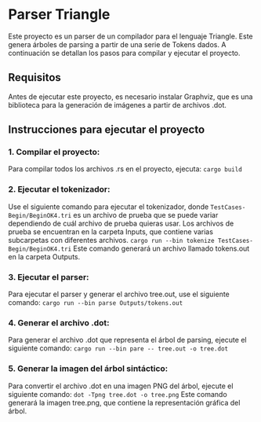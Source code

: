 # Parser Triangle
Este proyecto es un parser de un compilador para el lenguaje Triangle. Este genera árboles de parsing a partir de una serie de Tokens dados. A continuación se detallan los pasos para compilar y ejecutar el proyecto.

## Requisitos
Antes de ejecutar este proyecto, es necesario instalar Graphviz, que es una biblioteca para la generación de imágenes a partir de archivos .dot.

## Instrucciones para ejecutar el proyecto

### 1. Compilar el proyecto: 
Para compilar todos los archivos .rs en el proyecto, ejecuta:
```cargo build```

### 2. Ejecutar el tokenizador: 
Use el siguiente comando para ejecutar el tokenizador, donde `TestCases-Begin/BeginOK4.tri` es un archivo de prueba que se puede variar dependiendo de cuál archivo de prueba quieras usar. Los archivos de prueba se encuentran en la carpeta Inputs, que contiene varias subcarpetas con diferentes archivos.
```cargo run --bin tokenize TestCases-Begin/BeginOK4.tri```
Este comando generará un archivo llamado tokens.out en la carpeta Outputs.

### 3. Ejecutar el parser: 
Para ejecutar el parser y generar el archivo tree.out, use el siguiente comando:
```cargo run --bin parse Outputs/tokens.out```

### 4. Generar el archivo .dot: 
Para generar el archivo .dot que representa el árbol de parsing, ejecute el siguiente comando:
```cargo run --bin pare -- tree.out -o tree.dot```

### 5. Generar la imagen del árbol sintáctico: 
Para convertir el archivo .dot en una imagen PNG del árbol, ejecute el siguiente comando:
```dot -Tpng tree.dot -o tree.png```
Este comando generará la imagen tree.png, que contiene la representación gráfica del árbol.
